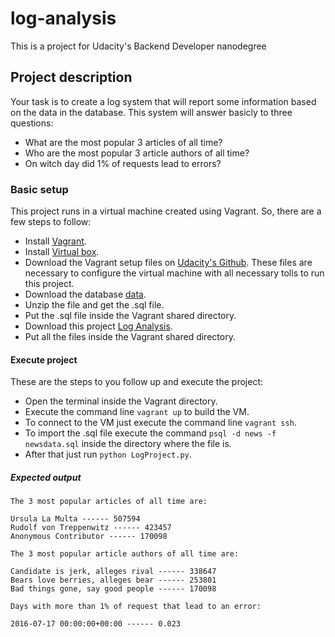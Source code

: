 # log-analysis

This is a project for Udacity's Backend Developer nanodegree

## Project description

Your task is to create a log system that will report some information based on the data in the database. 
This system will answer basicly to three questions:

- What are the most popular 3 articles of all time?
- Who are the most popular 3 article authors of all time?
- On witch day did 1% of requests lead to errors?

### Basic setup

This project runs in a virtual machine created using Vagrant. So, there are a few steps to follow:

- Install [Vagrant](https://www.vagrantup.com/downloads.html).
- Install [Virtual box](https://www.virtualbox.org/wiki/Downloads).
- Download the Vagrant setup files on [Udacity's Github](https://github.com/udacity/fullstack-nanodegree-vm). 
These files are necessary to configure the virtual machine with all necessary tolls to run this project.
- Download the database [data](https://d17h27t6h515a5.cloudfront.net/topher/2016/August/57b5f748_newsdata/newsdata.zip).
- Unzip the file and get the .sql file.
- Put the .sql file inside the Vagrant shared directory.
- Download this project [Log Analysis](https://github.com/victorldavila/log-analysis).
- Put all the files inside the Vagrant shared directory.

#### Execute project

These are the steps to you follow up and execute the project:

- Open the terminal inside the Vagrant directory.
- Execute the command line `vagrant up` to build the VM.
- To connect to the VM just execute the command line `vagrant ssh`.
- To import the .sql file execute the command `psql -d news -f newsdata.sql` inside the directory where the file is.
- After that just run `python LogProject.py`.

##### Expected output

```
The 3 most popular articles of all time are:

Ursula La Multa ------ 507594
Rudolf von Treppenwitz ------ 423457
Anonymous Contributor ------ 170098

The 3 most popular article authors of all time are:

Candidate is jerk, alleges rival ------ 338647
Bears love berries, alleges bear ------ 253801
Bad things gone, say good people ------ 170098

Days with more than 1% of request that lead to an error:

2016-07-17 00:00:00+00:00 ------ 0.023
```
